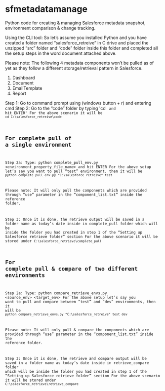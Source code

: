 # sfmetadatamanage
Python code for creating &amp; managing Salesforce metadata snapshot, environment comparison &amp; change tracking.

Using the CLI tool:
So let’s assume you installed Python and you have created a folder named “salesforce_retreive” in C drive and placed the unzipped “src” folder and “code” folder inside this folder and completed all the setup steps in the word document attached above.

Please note: The following 4 metadata components won’t be pulled as of yet as they follow a different storage/retrieval pattern in Salesforce.
1.	Dashboard
2.	Document
3.	EmailTemplate
4.	Report

Step 1: Go to command prompt using (windows button + r) and entering cmd
Step 2: Go to the “code” folder by typing 
'cd <Code folder path> and hit ENTER'
For the above scenario it will be 
`cd C:\salesforce_retreive\code`

## For complete pull of a single environment
Step 2a: Type: python complete_pull_env.py <desired folder path> <environment_property_file_name> and hit ENTER
For the above setup let’s say you want to pull “test” environment, then it will be 
`python complete_pull_env.py “C:\salesforce_retreive” test`

Please note: It will only pull the components which are provided through “use” parameter in the “component_list.txt” inside the reference folder.

Step 3: Once it is done, the retrieve output will be saved in a folder name as today’s date inside in complete_pull folder which will be inside the folder you had created in step 1 of the “Setting up Salesforce retrieve folder” section
For the above scenario it will be stored under
`C:\salesforce_retrieve\complete_pull`


## For complete pull & compare of two different environments
Step 2a: Type: python compare_retrieve_envs.py <desired folder path> <source_env> <target_env>
For the above setup let’s say you want to pull and compare between “test” and “dev” environments, then it will be 
`python compare_retrieve_envs.py “C:\salesforce_retreive” test dev`

Please note: It will only pull & compare the components which are provided through “use” parameter in the “component_list.txt” inside the reference folder.

Step 3: Once it is done, the retrieve and compare output will be saved in a folder name as today’s date inside in retrieve_compare folder which will be inside the folder you had created in step 1 of the “Setting up Salesforce retrieve folder” section
For the above scenario it will be stored under
`C:\salesforce_retrieve\retrieve_compare`

